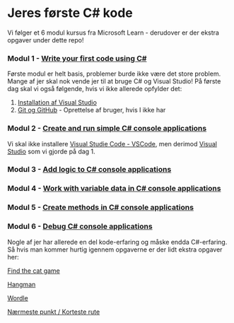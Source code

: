 # Jeres første C# kode 

Vi følger et 6 modul kursus fra Microsoft Learn - derudover er der ekstra opgaver under dette repo! 

### Modul 1 - [Write your first code using C#](https://learn.microsoft.com/en-us/training/paths/get-started-c-sharp-part-1/)

Første modul er helt basis, problemer burde ikke være det store problem. Mange af jer skal nok vende jer til at bruge C# og Visual Studio!
På første dag skal vi også følgende, hvis vi ikke allerede opfylder det: 
1.  [Installation af Visual Studio](https://www.notion.so/Installation-af-Visual-Studio-3fce612556a54e939e01e0b63ed2135c?pvs=21) 
2. [Git og GitHub](https://www.notion.so/Git-og-GitHub-e768b5be2bff49c9b7dda29302588f3b?pvs=21) - Oprettelse af bruger, hvis I ikke har

### Modul 2 - [Create and run simple C# console applications](https://learn.microsoft.com/en-us/training/paths/get-started-c-sharp-part-2/)

Vi skal ikke installere [Visual Studie Code - VSCode](https://www.notion.so/mercantec/Visual-Studie-Code-VSCode-7ae261e136d24ffe851bd290a260976d?pvs=4), men derimod [Visual Studio](https://www.notion.so/mercantec/Visual-Studio-233c96d7687a4594bd670674e3cf39dc?pvs=4) som vi gjorde på dag 1. 

### Modul 3 - [Add logic to C# console applications](https://learn.microsoft.com/en-us/training/paths/get-started-c-sharp-part-3/)

### Modul 4 - [Work with variable data in C# console applications](https://learn.microsoft.com/en-us/training/paths/get-started-c-sharp-part-4/)

### Modul 5 - [Create methods in C# console applications](https://learn.microsoft.com/en-us/training/paths/get-started-c-sharp-part-5/)

### Modul 6 - [Debug C# console applications](https://learn.microsoft.com/en-us/training/paths/get-started-c-sharp-part-6/)

Nogle af jer har allerede en del kode-erfaring og måske endda C#-erfaring. Så hvis man kommer hurtig igennem opgaverne er der lidt ekstra opgaver her: 

[Find the cat game](https://www.notion.so/Find-the-cat-game-e424e3a12a2b46c4b3a73e8167dfd624?pvs=21) 

[Hangman](https://www.notion.so/Hangman-84b65f0e3b8b43e7ab2a2cba9a260940?pvs=21) 

[Wordle](https://www.notion.so/Wordle-101117d07e79459c8fc5b74e6984516a?pvs=21) 

[Nærmeste punkt / Korteste rute](https://www.notion.so/N-rmeste-punkt-Korteste-rute-09f61913f45948bc84ed0fb2525a9a67?pvs=21)
